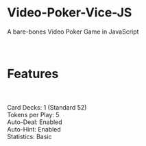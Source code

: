 # Video-Poker-Vice-JS<br>
A bare-bones Video Poker Game in JavaScript<br>
<br><br>
# Features
<br><br>
Card Decks: 1 (Standard 52)<br>
Tokens per Play: 5<br>
Auto-Deal: Enabled<br>
Auto-Hint: Enabled<br>
Statistics: Basic<br><br>

